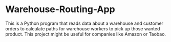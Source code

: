 # Warehouse-Routing-App
This is a Python program that reads data about a warehouse and customer orders to calculate paths for warehouse workers to pick up those wanted product. This project might be useful for companies like Amazon or Taobao.
